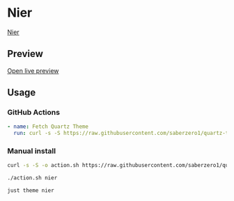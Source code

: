 # Nier

[Nier](#)

## Preview

[Open live preview](https://quartz-themes.github.io/nier/)

## Usage

### GitHub Actions

```yaml
- name: Fetch Quartz Theme
  run: curl -s -S https://raw.githubusercontent.com/saberzero1/quartz-themes/master/action.sh | bash -s -- nier
```

### Manual install

```bash
curl -s -S -o action.sh https://raw.githubusercontent.com/saberzero1/quartz-themes/master/action.sh

./action.sh nier
```

```bash
just theme nier
```
